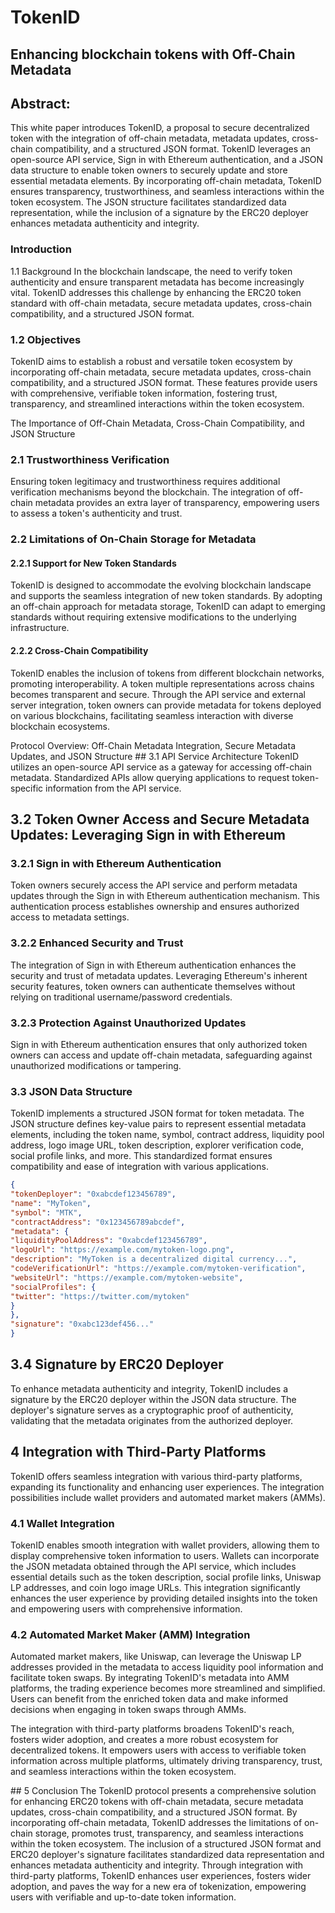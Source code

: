 # TokenID

## Enhancing blockchain tokens with Off-Chain Metadata

## Abstract:
This white paper introduces TokenID, a proposal to secure decentralized token with the integration of off-chain metadata, metadata updates, cross-chain compatibility, and a structured JSON format. TokenID leverages an open-source API service, Sign in with Ethereum authentication, and a JSON data structure to enable token owners to securely update and store essential metadata elements. By incorporating off-chain metadata, TokenID ensures transparency, trustworthiness, and seamless interactions within the token ecosystem. The JSON structure facilitates standardized data representation, while the inclusion of a signature by the ERC20 deployer enhances metadata authenticity and integrity.

### Introduction
1.1 Background
In the blockchain landscape, the need to verify token authenticity and ensure transparent metadata has become increasingly vital. TokenID addresses this challenge by enhancing the ERC20 token standard with off-chain metadata, secure metadata updates, cross-chain compatibility, and a structured JSON format.

### 1.2 Objectives
TokenID aims to establish a robust and versatile token ecosystem by incorporating off-chain metadata, secure metadata updates, cross-chain compatibility, and a structured JSON format. These features provide users with comprehensive, verifiable token information, fostering trust, transparency, and streamlined interactions within the token ecosystem.

The Importance of Off-Chain Metadata, Cross-Chain Compatibility, and JSON Structure
### 2.1 Trustworthiness Verification
Ensuring token legitimacy and trustworthiness requires additional verification mechanisms beyond the blockchain. The integration of off-chain metadata provides an extra layer of transparency, empowering users to assess a token's authenticity and trust.

### 2.2 Limitations of On-Chain Storage for Metadata

#### 2.2.1 Support for New Token Standards
TokenID is designed to accommodate the evolving blockchain landscape and supports the seamless integration of new token standards. By adopting an off-chain approach for metadata storage, TokenID can adapt to emerging standards without requiring extensive modifications to the underlying infrastructure.

#### 2.2.2 Cross-Chain Compatibility
TokenID enables the inclusion of tokens from different blockchain networks, promoting interoperability. A token multiple representations across chains becomes transparent and secure.  Through the API service and external server integration, token owners can provide metadata for tokens deployed on various blockchains, facilitating seamless interaction with diverse blockchain ecosystems. 

Protocol Overview: Off-Chain Metadata Integration, Secure Metadata Updates, and JSON Structure
## 3.1 API Service Architecture
TokenID utilizes an open-source API service as a gateway for accessing off-chain metadata. Standardized APIs allow querying applications to request token-specific information from the API service.

## 3.2 Token Owner Access and Secure Metadata Updates: Leveraging Sign in with Ethereum

### 3.2.1 Sign in with Ethereum Authentication
Token owners securely access the API service and perform metadata updates through the Sign in with Ethereum authentication mechanism. This authentication process establishes ownership and ensures authorized access to metadata settings.

### 3.2.2 Enhanced Security and Trust
The integration of Sign in with Ethereum authentication enhances the security and trust of metadata updates. Leveraging Ethereum's inherent security features, token owners can authenticate themselves without relying on traditional username/password credentials.

### 3.2.3 Protection Against Unauthorized Updates
Sign in with Ethereum authentication ensures that only authorized token owners can access and update off-chain metadata, safeguarding against unauthorized modifications or tampering.

### 3.3 JSON Data Structure
TokenID implements a structured JSON format for token metadata. The JSON structure defines key-value pairs to represent essential metadata elements, including the token name, symbol, contract address, liquidity pool address, logo image URL, token description, explorer verification code, social profile links, and more. This standardized format ensures compatibility and ease of integration with various applications.


```json
{
"tokenDeployer": "0xabcdef123456789",
"name": "MyToken",
"symbol": "MTK",
"contractAddress": "0x123456789abcdef",
"metadata": {
"liquidityPoolAddress": "0xabcdef123456789",
"logoUrl": "https://example.com/mytoken-logo.png",
"description": "MyToken is a decentralized digital currency...",
"codeVerificationUrl": "https://example.com/mytoken-verification",
"websiteUrl": "https://example.com/mytoken-website",
"socialProfiles": {
"twitter": "https://twitter.com/mytoken"
}
},
"signature": "0xabc123def456..."
}
```

## 3.4 Signature by ERC20 Deployer
To enhance metadata authenticity and integrity, TokenID includes a signature by the ERC20 deployer within the JSON data structure. The deployer's signature serves as a cryptographic proof of authenticity, validating that the metadata originates from the authorized deployer.


## 4 Integration with Third-Party Platforms
TokenID offers seamless integration with various third-party platforms, expanding its functionality and enhancing user experiences. The integration possibilities include wallet providers and automated market makers (AMMs).

### 4.1 Wallet Integration
TokenID enables smooth integration with wallet providers, allowing them to display comprehensive token information to users. Wallets can incorporate the JSON metadata obtained through the API service, which includes essential details such as the token description, social profile links, Uniswap LP addresses, and coin logo image URLs. This integration significantly enhances the user experience by providing detailed insights into the token and empowering users with comprehensive information.

### 4.2 Automated Market Maker (AMM) Integration
Automated market makers, like Uniswap, can leverage the Uniswap LP addresses provided in the metadata to access liquidity pool information and facilitate token swaps. By integrating TokenID's metadata into AMM platforms, the trading experience becomes more streamlined and simplified. Users can benefit from the enriched token data and make informed decisions when engaging in token swaps through AMMs.

The integration with third-party platforms broadens TokenID's reach, fosters wider adoption, and creates a more robust ecosystem for decentralized tokens. It empowers users with access to verifiable token information across multiple platforms, ultimately driving transparency, trust, and seamless interactions within the token ecosystem.

## 5 Conclusion
The TokenID protocol presents a comprehensive solution for enhancing ERC20 tokens with off-chain metadata, secure metadata updates, cross-chain compatibility, and a structured JSON format. By incorporating off-chain metadata, TokenID addresses the limitations of on-chain storage, promotes trust, transparency, and seamless interactions within the token ecosystem. The inclusion of a structured JSON format and ERC20 deployer's signature facilitates standardized data representation and enhances metadata authenticity and integrity. Through integration with third-party platforms, TokenID enhances user experiences, fosters wider adoption, and paves the way for a new era of tokenization, empowering users with verifiable and up-to-date token information.




